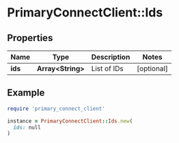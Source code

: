 # PrimaryConnectClient::Ids

## Properties

| Name | Type | Description | Notes |
| ---- | ---- | ----------- | ----- |
| **ids** | **Array&lt;String&gt;** | List of IDs | [optional] |

## Example

```ruby
require 'primary_connect_client'

instance = PrimaryConnectClient::Ids.new(
  ids: null
)
```

